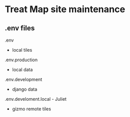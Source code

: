 # Treat Map site maintenance

## .env files

.env
- local tiles

.env.production
- local data

.env.development
- django data

.env.develoment.local - Juliet
- gizmo remote tiles
